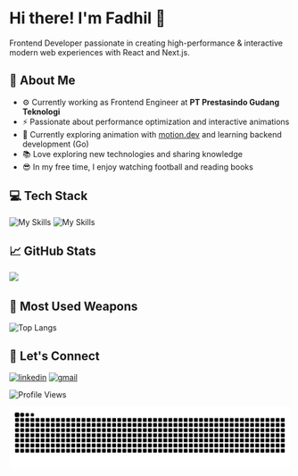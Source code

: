 # Hi there! I'm Fadhil 👋 

Frontend Developer passionate in creating high-performance & interactive modern web experiences with React and Next.js.

## 🚀 About Me
- ⚙️ Currently working as Frontend Engineer at **PT Prestasindo Gudang Teknologi**
- ⚡ Passionate about performance optimization and interactive animations
- 💎 Currently exploring animation with [motion.dev](https://motion.dev/) and learning backend development (Go)
- 📚 Love exploring new technologies and sharing knowledge
- 😎 In my free time, I enjoy watching football and reading books

## 💻 Tech Stack
![My Skills](https://skillicons.dev/icons?i=react,next,typescript,js,tailwind,html,css,astro,gatsby,materialui)
![My Skills](https://skillicons.dev/icons?i=mysql,mongodb,vite,figma,wordpress,go,graphql,netlify,vercel)


## 📈 GitHub Stats
<img  src="https://github-readme-streak-stats.herokuapp.com/?user=lil-bee&theme=tokyonight" width="48%" >

## 🌟 Most Used Weapons 
![Top Langs](https://github-readme-stats.vercel.app/api/top-langs?username=lil-bee&show_icons=true&locale=en&layout=compact&theme=tokyonight)


## 🤝 Let's Connect
[![linkedin](https://skillicons.dev/icons?i=linkedin)](https://www.linkedin.com/in/fadhilakbar/)
[![gmail](https://skillicons.dev/icons?i=gmail)](mailto:fdhlakbr280102@gmail.com)


![Profile Views](https://visitor-badge.laobi.icu/badge?page_id=lilbee.lilbee&left_text=Profile%20Views)

<img src="https://raw.githubusercontent.com/lil-bee/lil-bee/output/snake.svg" alt="Snake animation" />
